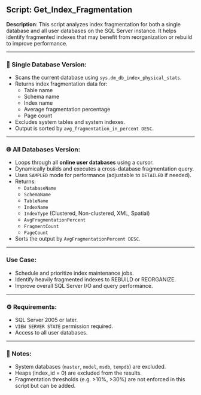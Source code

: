 ## Script: Get_Index_Fragmentation

**Description**:
This script analyzes index fragmentation for both a single database and all user databases on the SQL Server instance. It helps identify fragmented indexes that may benefit from reorganization or rebuild to improve performance.

---

### 🔹 Single Database Version:
- Scans the current database using `sys.dm_db_index_physical_stats`.
- Returns index fragmentation data for:
  - Table name
  - Schema name
  - Index name
  - Average fragmentation percentage
  - Page count
- Excludes system tables and system indexes.
- Output is sorted by `avg_fragmentation_in_percent DESC`.

---

### 🌐 All Databases Version:
- Loops through all **online user databases** using a cursor.
- Dynamically builds and executes a cross-database fragmentation query.
- Uses `SAMPLED` mode for performance (adjustable to `DETAILED` if needed).
- Returns:
  - `DatabaseName`
  - `SchemaName`
  - `TableName`
  - `IndexName`
  - `IndexType` (Clustered, Non-clustered, XML, Spatial)
  - `AvgFragmentationPercent`
  - `FragmentCount`
  - `PageCount`
- Sorts the output by `AvgFragmentationPercent DESC`.

---

### Use Case:
- Schedule and prioritize index maintenance jobs.
- Identify heavily fragmented indexes to REBUILD or REORGANIZE.
- Improve overall SQL Server I/O and query performance.

---

### ⚙️ Requirements:
- SQL Server 2005 or later.
- `VIEW SERVER STATE` permission required.
- Access to all user databases.

---

### 🔐 Notes:
- System databases (`master`, `model`, `msdb`, `tempdb`) are excluded.
- Heaps (index_id = 0) are excluded from the results.
- Fragmentation thresholds (e.g. >10%, >30%) are not enforced in this script but can be added.


